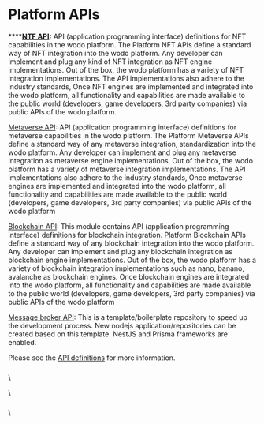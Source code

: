 # Platform APIs

****[**NTF API**](https://github.com/wodo-platform/wp-nft-api)**:** API (application programming interface) definitions for NFT capabilities in the wodo platform. The Platform NFT APIs define a standard way of NFT integration into the wodo platform. Any developer can implement and plug any kind of NFT integration as NFT engine implementations. Out of the box, the wodo platform has a variety of NFT integration implementations. The API implementations also adhere to the industry standards, Once NFT engines are implemented and integrated into the wodo platform, all functionality and capabilities are made available to the public world (developers, game developers, 3rd party companies) via public APIs of the wodo platform.&#x20;

[Metaverse API](https://github.com/wodo-platform/wp-metaverse-api): API (application programming interface) definitions for metaverse capabilities in the wodo platform. The Platform Metaverse APIs define a standard way of any metaverse integration, standardization into the wodo platform. Any developer can implement and plug any metaverse integration as metaverse engine implementations. Out of the box, the wodo platform has a variety of metaverse integration implementations. The API implementations also adhere to the industry standards, Once metaverse engines are implemented and integrated into the wodo platform, all functionality and capabilities are made available to the public world (developers, game developers, 3rd party companies) via public APIs of the wodo platform

[Blockchain API](https://github.com/wodo-platform/wp-blockhain-api): This module contains API (application programming interface) definitions for blockchain integration. Platform Blockchain APIs define a standard way of any blockchain integration into the wodo platform. Any developer can implement and plug any blockchain integration as blockchain engine implementations. Out of the box, the wodo platform has a variety of blockchain integration implementations such as nano, banano, avalanche as blockchain engines. Once blockchain engines are integrated into the wodo platform, all functionality and capabilities are made available to the public world (developers, game developers, 3rd party companies) via public APIs of the wodo platform

[Message broker API](https://github.com/wodo-platform/wp-message-broker-api): This is a template/boilerplate repository to speed up the development process. New nodejs application/repositories can be created based on this template. NestJS and Prisma frameworks are enabled.

Please see the [API definitions](https://github.com/wodo-platform/wp-api-definitions) for more information.

###

\




\


###

\
